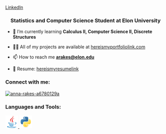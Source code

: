 
[LinkedIn](www.linkedin.com/in/anna-rakes-a6780129a)

<h3 align="center">Statistics and Computer Science Student at Elon University</h3>

- 🌱 I’m currently learning **Calculus II, Computer Science II, Discrete Structures**

- 👨‍💻 All of my projects are available at [hereismyportfoliolink.com](hereismyportfoliolink.com)

- 📫 How to reach me **arakes@elon.edu**

- 📄 Resume: [hereismyresumelink](hereismyresumelink)

<h3 align="left">Connect with me:</h3>
<p align="left">
<a href="https://www.linkedin.com/in/anna-rakes-a6780129a" target="blank"><img align="center" src="https://raw.githubusercontent.com/rahuldkjain/github-profile-readme-generator/master/src/images/icons/Social/linked-in-alt.svg" alt="anna-rakes-a6780129a" height="30" width="40" /></a>
</p>

<h3 align="left">Languages and Tools:</h3>
<p align="left"> <a href="https://www.java.com" target="_blank" rel="noreferrer"> <img src="https://raw.githubusercontent.com/devicons/devicon/master/icons/java/java-original.svg" alt="java" width="40" height="40"/> </a> <a href="https://www.python.org" target="_blank" rel="noreferrer"> <img src="https://raw.githubusercontent.com/devicons/devicon/master/icons/python/python-original.svg" alt="python" width="40" height="40"/> </a> </p>
